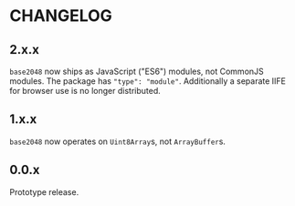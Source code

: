 # CHANGELOG

## 2.x.x

`base2048` now ships as JavaScript ("ES6") modules, not CommonJS modules. The package has `"type": "module"`. Additionally a separate IIFE for browser use is no longer distributed.

## 1.x.x

`base2048` now operates on `Uint8Array`s, not `ArrayBuffer`s.

## 0.0.x

Prototype release.
